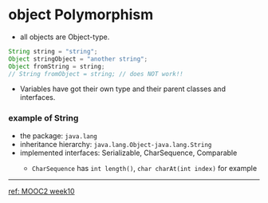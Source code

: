 # object Polymorphism
* all objects are Object-type.
```java
String string = "string";
Object stringObject = "another string";
Object fromString = string;
// String fromObject = string; // does NOT work!!
```
* Variables have got their own type and their parent classes and interfaces.

### example of String
* the package: `java.lang`
* inheritance hierarchy: `java.lang.Object-java.lang.String`
* implemented interfaces: Serializable, CharSequence, Comparable<String>
    * `CharSequence` has `int length()`, `char charAt(int index)` for example




----
[ref: MOOC2 week10](https://materiaalit.github.io/2013-oo-programming/part2/week-10/)
